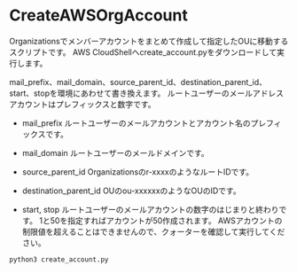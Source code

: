 # CreateAWSOrgAccount
Organizationsでメンバーアカウントをまとめて作成して指定したOUに移動するスクリプトです。
AWS CloudShellへcreate_account.pyをダウンロードして実行します。

mail_prefix、mail_domain、source_parent_id、destination_parent_id、start、stopを環境にあわせて書き換えます。
ルートユーザーのメールアドレスアカウントはプレフィックスと数字です。

* mail_prefix
ルートユーザーのメールアカウントとアカウント名のプレフィックスです。

* mail_domain
ルートユーザーのメールドメインです。

* source_parent_id
Organizationsのr-xxxxのようなルートIDです。

* destination_parent_id
OUのou-xxxxxxのようなOUのIDです。

* start, stop
ルートユーザーのメールアカウントの数字のはじまりと終わりです。
1と50を指定すればアカウントが50作成されます。
AWSアカウントの制限値を超えることはできませんので、クォーターを確認して実行してください。

```
python3 create_account.py
```
